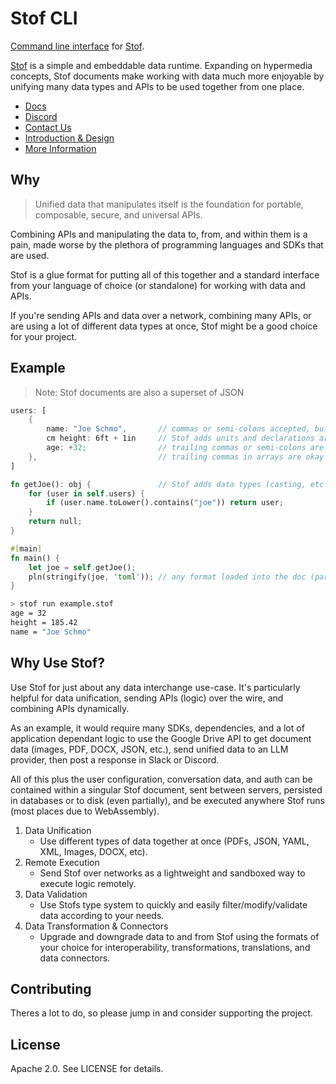 # Stof CLI
[Command line interface](https://docs.stof.dev/reference/cli) for [Stof](https://stof.dev).

[Stof](https://stof.dev) is a simple and embeddable data runtime. Expanding on hypermedia concepts, Stof documents make working with data much more enjoyable by unifying many data types and APIs to be used together from one place.

- [Docs](https://docs.stof.dev)
- [Discord](https://discord.gg/Up5kxdeXZt)
- [Contact Us](https://stof.dev/contact-us)
- [Introduction & Design](https://docs.stof.dev/book/introduction-and-design)
- [More Information](https://docs.stof.dev/resources-and-information)

## Why
> Unified data that manipulates itself is the foundation for portable, composable, secure, and universal APIs.

Combining APIs and manipulating the data to, from, and within them is a pain, made worse by the plethora of programming languages and SDKs that are used.

Stof is a glue format for putting all of this together and a standard interface from your language of choice (or standalone) for working with data and APIs.

If you're sending APIs and data over a network, combining many APIs, or are using a lot of different data types at once, Stof might be a good choice for your project.

## Example
> Note: Stof documents are also a superset of JSON
``` rust
users: [
    {
        name: "Joe Schmo",       // commas or semi-colons accepted, but optional
        cm height: 6ft + 1in     // Stof adds units and declarations are expressions
        age: +32;                // trailing commas or semi-colons are okay
    },                           // trailing commas in arrays are okay
]

fn getJoe(): obj {               // Stof adds data types (casting, etc..)
    for (user in self.users) {
        if (user.name.toLower().contains("joe")) return user;
    }
    return null;
}

#[main]
fn main() {
    let joe = self.getJoe();
    pln(stringify(joe, 'toml')); // any format loaded into the doc (parse too)
}
```
``` bash
> stof run example.stof
age = 32
height = 185.42
name = "Joe Schmo"
```

## Why Use Stof?
Use Stof for just about any data interchange use-case. It's particularly helpful for data unification, sending APIs (logic) over the wire, and combining APIs dynamically.

As an example, it would require many SDKs, dependencies, and a lot of application dependant logic to use the Google Drive API to get document data (images, PDF, DOCX, JSON, etc.), send unified data to an LLM provider, then post a response in Slack or Discord.

All of this plus the user configuration, conversation data, and auth can be contained within a singular Stof document, sent between servers, persisted in databases or to disk (even partially), and be executed anywhere Stof runs (most places due to WebAssembly).

1. Data Unification
    - Use different types of data together at once (PDFs, JSON, YAML, XML, Images, DOCX, etc).
2. Remote Execution
    - Send Stof over networks as a lightweight and sandboxed way to execute logic remotely.
3. Data Validation
    - Use Stofs type system to quickly and easily filter/modify/validate data according to your needs.
4. Data Transformation & Connectors
    - Upgrade and downgrade data to and from Stof using the formats of your choice for interoperability, transformations, translations, and data connectors.

## Contributing
Theres a lot to do, so please jump in and consider supporting the project.

## License
Apache 2.0. See LICENSE for details.
